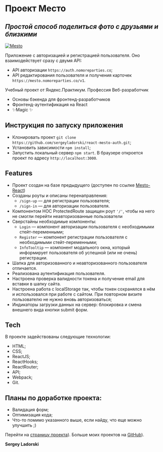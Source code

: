 # Проект Место

## _Простой способ поделиться фото с друзьями и близкими_

[![Mesto](./public/favicon.ico)](https://sergeyladorski.github.io/react-mesto-auth/)

Приложение с авторизацией и регистрацией пользователя. Оно взаимодействует сразу с двумя API:

- API авторизации `https://auth.nomoreparties.co`;
- API редактирования пользователя и получения карточек `https://mesto.nomoreparties.co/v1`.

Учебный проект от Яндекс.Практикум.
Профессия Веб-разработчик

- Основы бэкенда для фронтенд-разработчиков
- Фронтенд-аутентификация на React
- ✨Magic ✨

## Инструкция по запуску приложения

- Клонировать проект `git clone https://github.com/sergeyladorski/react-mesto-auth.git`;
- Установить зависимости `npm install`;
- Запустить локальный сервер `npm start`. В браузере откроется проект по адресу `http://localhost:3000`.

## Features

- Проект создан на базе предыдущего (доступен по ссылке [Mesto-React](https://github.com/sergeyladorski/mesto-react))
- Созданы роуты и описаны перенаправления:
  - `/sign-up` — для регистрации пользователя;
  - `/sign-in` — для авторизации пользователя.
- Компонентом HOC ProtectedRoute защищен роут `'/'`, чтобы на него не смогли перейти неавторизованные пользователи
- Сверстайны необходимые компоненты:
  - `Login` — компонент авторизации пользователя с необходимыми стейт-переменными;
  - `Register` — компонент регистрации пользователя с необходимыми стейт-переменными;
  - `InfoTooltip` — компонент модального окна, который информирует пользователя об успешной (или не очень) регистрации.
- Шапка для авторизованного и неавторизованного пользователя отличается.
- Реализована аутентификация пользователя.
- Настроена проверка валидности токена и получение email для вставки в шапку сайта.
- Настроена работа с localStorage так, чтобы токен сохранялся в нём и использовался при работе с сайтом. При повторном визите пользователю не нужно вновь авторизоваться;
- Индикаторы загрузки данных на сервер: блокировка и смена внешнего вида кнопки submit форм.

## Tech

В проекте задействованы следующие технологии:

- HTML;
- CSS;
- ReactJS;
- ReactHooks;
- ReactRouter;
- API;
- Webpack;
- Git.

## Планы по доработке проекта:

- Валидация форм;
- Оптимизация кода;
- Что-то помимо указанного выше, если найду, что еще можно улучшить ;)


Перейти на [страницу проекта](https://sergeyladorski.github.io/react-mesto-auth/)).
Больше моих проектов на [GitHub](https://github.com/sergeyladorski)).

**Sergey Ladorski**
